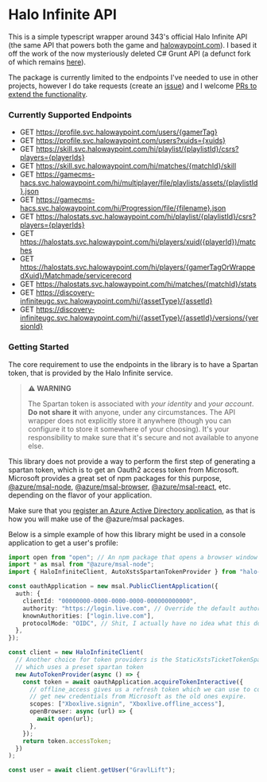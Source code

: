 # Halo Infinite API

This is a simple typescript wrapper around 343's official Halo Infinite API (the same API that powers both the game and [halowaypoint.com](https://www.halowaypoint.com/)). I based it off the work of the now mysteriously deleted C# Grunt API (a defunct fork of which remains [here](https://github.com/seth-skocelas/grunt/)).

The package is currently limited to the endpoints I've needed to use in other projects, however I do take requests (create an [issue](/issues)) and I welcome [PRs to extend the functionality](/pulls).

### Currently Supported Endpoints

- GET https://profile.svc.halowaypoint.com/users/{gamerTag}
- GET https://profile.svc.halowaypoint.com/users?xuids={xuids}
- GET https://skill.svc.halowaypoint.com/hi/playlist/{playlistId}/csrs?players={playerIds}
- GET https://skill.svc.halowaypoint.com/hi/matches/{matchId}/skill
- GET https://gamecms-hacs.svc.halowaypoint.com/hi/multiplayer/file/playlists/assets/{playlistId}.json
- GET https://gamecms-hacs.svc.halowaypoint.com/hi/Progression/file/{filename}.json
- GET https://halostats.svc.halowaypoint.com/hi/playlist/{playlistId}/csrs?players={playerIds}
- GET https://halostats.svc.halowaypoint.com/hi/players/xuid({playerId})/matches
- GET https://halostats.svc.halowaypoint.com/hi/players/{gamerTagOrWrappedXuid}/Matchmade/servicerecord
- GET https://halostats.svc.halowaypoint.com/hi/matches/{matchId}/stats
- GET https://discovery-infiniteugc.svc.halowaypoint.com/hi/{assetType}/{assetId}
- GET https://discovery-infiniteugc.svc.halowaypoint.com/hi/{assetType}/{assetId}/versions/{versionId}

### Getting Started

The core requirement to use the endpoints in the library is to have a Spartan token, that is provided by the Halo Infinite service.

> **⚠️ WARNING**
>
> The Spartan token is associated with _your identity_ and _your account_. **Do not share it** with anyone, under any circumstances. The API wrapper does not explicitly store it anywhere (though you can configure it to store it somewhere of your choosing). It's your responsibility to make sure that it's secure and not available to anyone else.

This library does not provide a way to perform the first step of generating a spartan token, which is to get an Oauth2 access token from Microsoft. Microsoft provides a great set of npm packages for this purpose, [@azure/msal-node](https://www.npmjs.com/package/@azure/msal-node), [@azure/msal-browser](https://www.npmjs.com/package/@azure/msal-browser), [@azure/msal-react](https://www.npmjs.com/package/@azure/msal-react), etc. depending on the flavor of your application.

Make sure that you [register an Azure Active Directory application](https://docs.microsoft.com/azure/active-directory/develop/quickstart-register-app), as that is how you will make use of the @azure/msal packages.

Below is a simple example of how this library might be used in a console application to get a user's profile:

```typescript
import open from "open"; // An npm package that opens a browser window
import * as msal from "@azure/msal-node";
import { HaloInfiniteClient, AutoXstsSpartanTokenProvider } from "halo-infinite-api";

const oauthApplication = new msal.PublicClientApplication({
  auth: {
    clientId: "00000000-0000-0000-0000-000000000000",
    authority: "https://login.live.com", // Override the default authority with the xbox one
    knownAuthorities: ["login.live.com"],
    protocolMode: "OIDC", // Shit, I actually have no idea what this does, but Microsoft says I need it
  },
});

const client = new HaloInfiniteClient(
  // Another choice for token providers is the StaticXstsTicketTokenSpartanTokenProvider,
  // which uses a preset spartan token
  new AutoTokenProvider(async () => {
    const token = await oauthApplication.acquireTokenInteractive({
      // offline_access gives us a refresh token which we can use to continually
      // get new credentials from Microsoft as the old ones expire.
      scopes: ["Xboxlive.signin", "Xboxlive.offline_access"],
      openBrowser: async (url) => {
        await open(url);
      },
    });
    return token.accessToken;
  })
);

const user = await client.getUser("GravlLift");
```
